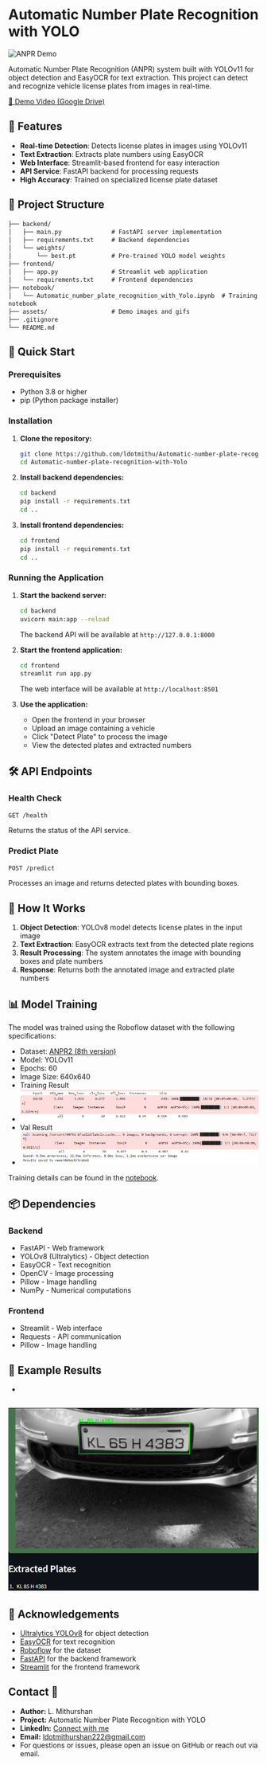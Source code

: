# Automatic Number Plate Recognition with YOLO

![ANPR Demo](https://raw.githubusercontent.com/ldotmithu/Automatic-number-plate-recognition-with-Yolo/main/assets/demo.gif)


Automatic Number Plate Recognition (ANPR) system built with YOLOv11 for object detection and EasyOCR for text extraction. This project can detect and recognize vehicle license plates from images in real-time.


[🎥 Demo Video (Google Drive)](https://drive.google.com/file/d/1hph2oxjHLozs1JbmNoN6VVPS2DJeKiLf/view)


## 🎯 Features

- **Real-time Detection**: Detects license plates in images using YOLOv11
- **Text Extraction**: Extracts plate numbers using EasyOCR
- **Web Interface**: Streamlit-based frontend for easy interaction
- **API Service**: FastAPI backend for processing requests
- **High Accuracy**: Trained on specialized license plate dataset

## 📁 Project Structure

```
├── backend/
│   ├── main.py              # FastAPI server implementation
│   ├── requirements.txt     # Backend dependencies
│   └── weights/
│       └── best.pt          # Pre-trained YOLO model weights
├── frontend/
│   ├── app.py               # Streamlit web application
│   └── requirements.txt     # Frontend dependencies
├── notebook/
│   └── Automatic_number_plate_recognition_with_Yolo.ipynb  # Training notebook
├── assets/                  # Demo images and gifs
├── .gitignore
└── README.md
```

## 🚀 Quick Start

### Prerequisites

- Python 3.8 or higher
- pip (Python package installer)

### Installation

1. **Clone the repository:**
   ```bash
   git clone https://github.com/ldotmithu/Automatic-number-plate-recognition-with-Yolo.git
   cd Automatic-number-plate-recognition-with-Yolo
   ```

2. **Install backend dependencies:**
   ```bash
   cd backend
   pip install -r requirements.txt
   cd ..
   ```

3. **Install frontend dependencies:**
   ```bash
   cd frontend
   pip install -r requirements.txt
   cd ..
   ```

### Running the Application

1. **Start the backend server:**
   ```bash
   cd backend
   uvicorn main:app --reload
   ```
   The backend API will be available at `http://127.0.0.1:8000`

2. **Start the frontend application:**
   ```bash
   cd frontend
   streamlit run app.py
   ```
   The web interface will be available at `http://localhost:8501`

3. **Use the application:**
   - Open the frontend in your browser
   - Upload an image containing a vehicle
   - Click "Detect Plate" to process the image
   - View the detected plates and extracted numbers

## 🛠️ API Endpoints

### Health Check
```
GET /health
```
Returns the status of the API service.

### Predict Plate
```
POST /predict
```
Processes an image and returns detected plates with bounding boxes.


## 🧠 How It Works

1. **Object Detection**: YOLOv8 model detects license plates in the input image
2. **Text Extraction**: EasyOCR extracts text from the detected plate regions
3. **Result Processing**: The system annotates the image with bounding boxes and plate numbers
4. **Response**: Returns both the annotated image and extracted plate numbers

## 📊 Model Training

The model was trained using the Roboflow dataset with the following specifications:
- Dataset: [ANPR2 (8th version)](https://universe.roboflow.com/arvind-kumar-wjygd/anpr2-syxl7/dataset/8#)
- Model: YOLOv11
- Epochs: 60
- Image Size: 640x640
- Training Result
- ![image](https://github.com/ldotmithu/Dataset/blob/main/Screenshot%202025-09-01%20153357.png)
- Val Result
- ![image](https://github.com/ldotmithu/Dataset/blob/main/Screenshot%202025-09-01%20152919.png)

Training details can be found in the [notebook](notebook/Automatic_number_plate_recognition_with_Yolo.ipynb).

## 📦 Dependencies

### Backend
- FastAPI - Web framework
- YOLOv8 (Ultralytics) - Object detection
- EasyOCR - Text recognition
- OpenCV - Image processing
- Pillow - Image handling
- NumPy - Numerical computations

### Frontend
- Streamlit - Web interface
- Requests - API communication
- Pillow - Image handling

## 📸 Example Results
-
![image](https://github.com/ldotmithu/Dataset/blob/main/Screenshot%202025-08-27%20141952.png)
-





## 🙏 Acknowledgements

- [Ultralytics YOLOv8](https://github.com/ultralytics/ultralytics) for object detection
- [EasyOCR](https://github.com/JaidedAI/EasyOCR) for text recognition
- [Roboflow](https://universe.roboflow.com) for the dataset
- [FastAPI](https://fastapi.tiangolo.com/) for the backend framework
- [Streamlit](https://streamlit.io/) for the frontend framework

## Contact 📧
- **Author:** L. Mithurshan  
- **Project:** Automatic Number Plate Recognition with YOLO  
- **LinkedIn:** [Connect with me](https://www.linkedin.com/in/mithurshan6)  
- **Email:** [ldotmithurshan222@gmail.com](mailto:ldotmithurshan222@gmail.com)  
- For questions or issues, please open an issue on GitHub or reach out via email.

